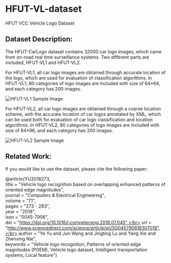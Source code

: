 # HFUT-VL-dataset
HFUT VCC Vehicle Logo Dataset</br>

Dataset Description:</br>
--------------------------
The HFUT-CarLogo dataset contains 32000 car logo images, which came from on-road real time surveillance systems. Two different parts are included, HFUT-VL1 and HFUT-VL2.</br>

For HFUT-VL1, all car logo images are obtained through accurate location of the logo, which are used for evaluation of classification algorithms. In HFUT-VL1, 80 categories of logo images are included with size of 64*64, and each category has 200 images.</br>

![HFUT-VL1 Sample Image](https://github.com/HFUT-VL/HFUT-VL-dataset/blob/master/SampleImage/HFUT-VL1.png)

For HFUT-VL2, all car logo images are obtained through a coarse location scheme, with the accurate location of car logos annotated by XML, which can be used both for evaluation of car logo classification and location algorithms. In HFUT-VL2, 80 categories of logo images are included with size of 64*96, and each category has 200 images.</br> 

![HFUT-VL2 Sample Image](https://github.com/HFUT-VL/HFUT-VL-dataset/blob/master/SampleImage/HFUT-VL2.png)

Related Work:</br>
-----------------------------------------------------------------------
If you would like to use the dataset, please cite the following paper:</br>

@article{YU2018273,</br>
title = "Vehicle logo recognition based on overlapping enhanced patterns of oriented edge magnitudes",</br>
journal = "Computers & Electrical Engineering",</br>
volume = "71",</br>
pages = "273 - 283",</br>
year = "2018",</br>
issn = "0045-7906",</br>
doi = "https://doi.org/10.1016/j.compeleceng.2018.07.045",</br>
url = "http://www.sciencedirect.com/science/article/pii/S0045790618307018",</br>
author = "Ye Yu and Jun Wang and Jingting Lu and Yang Xie and Zhenxing Nie",</br>
keywords = "Vehicle logo recognition, Patterns of oriented edge magnitudes (POEM), Vehicle logo dataset, Intelligent transportation systems, Local feature"}</br>
